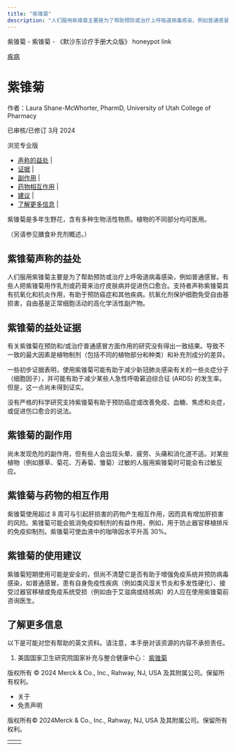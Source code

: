 ```yaml
---
title: "紫锥菊"
description: "人们服用紫锥菊主要是为了帮助预防或治疗上呼吸道病毒感染，例如普通感冒。有些人把紫锥菊用作乳剂或药膏来治疗皮肤病并促进伤口愈合。支持者声称紫锥菊具有抗氧化和抗炎作用，有助于预防癌症和其他疾病。抗氧化剂保护细胞免受自由基损害，自由基是正常细胞活动的高化学活性副产物。"
---
```


﻿紫锥菊 \- 紫锥菊 \- 《默沙东诊疗手册大众版》 honeypot link



[疾病](https://www.merckmanuals.com/home/resourcespages/healthyliving_rel2.3)

# 紫锥菊

作者：Laura Shane-McWhorter, PharmD, University of Utah College of Pharmacy

已审核/已修订 3月 2024

浏览专业版

- [声称的益处](#声称的益处_v61151352_zh) \|
- [证据](#证据_v61151356_zh) \|
- [副作用](#副作用_v61151361_zh) \|
- [药物相互作用](#药物相互作用_v61151364_zh) \|
- [建议](#建议_v61151367_zh) \|
- [了解更多信息](#了解更多信息_v88388075_zh) \|

紫锥菊是多年生野花，含有多种生物活性物质。植物的不同部分均可医用。

（另请参见膳食补充剂概述。）

## 紫锥菊声称的益处

人们服用紫锥菊主要是为了帮助预防或治疗上呼吸道病毒感染，例如普通感冒。有些人把紫锥菊用作乳剂或药膏来治疗皮肤病并促进伤口愈合。支持者声称紫锥菊具有抗氧化和抗炎作用，有助于预防癌症和其他疾病。抗氧化剂保护细胞免受自由基损害，自由基是正常细胞活动的高化学活性副产物。

## 紫锥菊的益处证据

有关紫锥菊在预防和/或治疗普通感冒方面作用的研究没有得出一致结果。导致不一致的最大因素是植物制剂（包括不同的植物部分和种类）和补充剂成分的差异。

一些初步证据表明，使用紫锥菊可能有助于减少新冠肺炎感染有关的一些炎症分子（细胞因子），并可能有助于减少某些人急性呼吸窘迫综合征 (ARDS) 的发生率。但是，这一点尚未得到证实。

没有严格的科学研究支持紫锥菊有助于预防癌症或改善免疫、血糖、焦虑和炎症，或促进伤口愈合的说法。

## 紫锥菊的副作用

尚未发现危险的副作用，但有些人会出现头晕、疲劳、头痛和消化道不适。对某些植物（例如豚草、菊花、万寿菊、雏菊）过敏的人服用紫锥菊时可能会有过敏反应。

## 紫锥菊与药物的相互作用

紫锥菊使用超过 8 周可与引起肝损害的药物产生相互作用，因而具有增加肝损害的风险。紫锥菊可能会抵消免疫抑制剂的有益作用，例如，用于防止器官移植排斥的免疫抑制剂。紫锥菊可使血液中的咖啡因水平升高 30%。

## 紫锥菊的使用建议

紫锥菊短期使用可能是安全的，但尚不清楚它是否有助于增强免疫系统并预防病毒感染，如普通感冒。患有自身免疫性疾病（例如类风湿关节炎和多发性硬化）、接受过器官移植或免疫系统受损（例如由于艾滋病或结核病）的人应在使用紫锥菊前咨询医生。

## 了解更多信息

以下是可能对您有帮助的英文资料。请注意，本手册对该资源的内容不承担责任。

1. 美国国家卫生研究院国家补充与整合健康中心： [紫锥菊](https://www.nccih.nih.gov/health/echinacea)




版权所有 © 2024
Merck & Co., Inc., Rahway, NJ, USA 及其附属公司。保留所有权利。

- 关于
- 免责声明

版权所有© 2024Merck & Co., Inc., Rahway, NJ, USA 及其附属公司。保留所有权利。

|     |     |
| --- | --- |
|  |  |